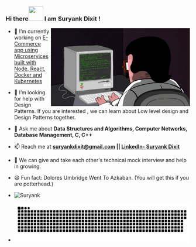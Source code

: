 <!-- <h1 align="center">Welcome to my Github</h1>

<h2 align="center">I re-create things from scratch.</h2> -->

<!-- <p align="left"> <img src=https://komarev.com/ghpvc/?username=SuryankDixit alt=Suryank/> </p> -->

<!-- <p align="left"> <a href="https://www.linkedin.com/in/suryank-dixit-858a47169/" target="blank"><img src="https://img.shields.io/twitter/follow/rahuldkjain?logo=twitter&style=for-the-badge" alt="rahuldkjain" /></a> </p> -->

### Hi there<img src="https://media.tenor.com/images/3b388fe03da271d2674faf85eb7c3fcd/tenor.gif" width=40 height=40 />  I am Suryank Dixit !

<!-- <img align="right" alt="GIF" src="https://github.com/Harshit564/Harshit564/blob/master/images/dev.gif" width="380"/> -->
<img align="right" alt="GIF" src="https://github.com/SuryankDixit/SuryankDixit/blob/main/programming.gif" width="380"/>


- 🔭 I’m currently working on [E-Commerce app using Microservices built with Node, React, Docker and Kubernetes](https://github.com/SuryankDixit/e-bin)

<!-- - 👯 I’m looking to collaborate on [teensy-weensy-Database](https://github.com/SuryankDixit/teensy-weensy-Database) -->

- 🤔 I’m looking for help with Design Patterns. If you are interested , we can learn about Low level design and Design Patterns together.

- 💬 Ask me about **Data Structures and Algorithms, Computer Networks, Database Management, C, C++**

- 📫 Reach me at **suryankdixit@gmail.com  || [LinkedIn- Suryank Dixit](https://www.linkedin.com/in/suryank-dixit-858a47169/)**

- 🌱 We can give and take each other's technical mock interview and help in growing.

- 😄 Fun fact: Dolores Umbridge Went To Azkaban. (You will get this if you are potterhead.)

- <p align="left"> <img src="https://komarev.com/ghpvc/?username=SuryankDixit&label=Profile%20views&color=0e75b6&style=flat" alt="Suryank" /> </p> 
- <p align="center"> <img src="https://github.com/tejas-trivedi/tejas-trivedi/raw/output/github-contribution-grid-snake.svg"alt="snake"></center></p>

<!-- - 👨‍💻 All of my projects are available at [rahuldkjain](https://rahuldkjain.github.io) -->

<!-- - ⚡ Fun fact **Chai tastes way better than Coffee | Change my mind!** -->

<!-- I have a bug to document technical stuffs that I do, which can be found at my [blog](https://rahuldkjain.github.io/blog) -->
<!-- 
<h3 align="left">Connect with me:</h3>
<p align="left">
<a href="https://www.linkedin.com/in/suryank-dixit-858a47169/" target="blank"><img align="center" src="https://cdn.jsdelivr.net/npm/simple-icons@3.0.1/icons/linkedin.svg" alt="SuryankDixit" height="30" width="40" /></a> -->
<!-- <a href="https://twitter.com/rahuldkjain" target="blank"><img align="center" src="https://cdn.jsdelivr.net/npm/simple-icons@3.0.1/icons/twitter.svg" alt="rahuldkjain" height="30" width="40" /></a> -->
<!-- <a href="https://instagram.com/rahul_dk_jain" target="blank"><img align="center" src="https://cdn.jsdelivr.net/npm/simple-icons@3.0.1/icons/instagram.svg" alt="rahul_dk_jain" height="30" width="40" /></a> -->
<!-- </p> -->
<!-- <img align='center'  height="70" alt="Thanks" width="100%" src="https://github.com/AkashSingh3031/AkashSingh3031/blob/main/marquee.svg"/>  -->

